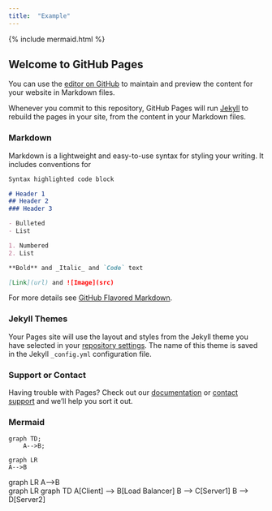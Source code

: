 ```yaml
---
title:  "Example"
---
```


{% include mermaid.html %}

## Welcome to GitHub Pages

You can use the [editor on GitHub](https://github.com/yjmantilla/yjmantilla.github.io/edit/master/README.md) to maintain and preview the content for your website in Markdown files.

Whenever you commit to this repository, GitHub Pages will run [Jekyll](https://jekyllrb.com/) to rebuild the pages in your site, from the content in your Markdown files.

### Markdown

Markdown is a lightweight and easy-to-use syntax for styling your writing. It includes conventions for

```markdown
Syntax highlighted code block

# Header 1
## Header 2
### Header 3

- Bulleted
- List

1. Numbered
2. List

**Bold** and _Italic_ and `Code` text

[Link](url) and ![Image](src)
```

For more details see [GitHub Flavored Markdown](https://guides.github.com/features/mastering-markdown/).

### Jekyll Themes

Your Pages site will use the layout and styles from the Jekyll theme you have selected in your [repository settings](https://github.com/yjmantilla/yjmantilla.github.io/settings). The name of this theme is saved in the Jekyll `_config.yml` configuration file.

### Support or Contact

Having trouble with Pages? Check out our [documentation](https://help.github.com/categories/github-pages-basics/) or [contact support](https://github.com/contact) and we’ll help you sort it out.

### Mermaid

```mermaid
graph TD;
    A-->B;
```

<pre><code class="language-mermaid">graph LR
A--&gt;B
</code></pre>

<div class="mermaid">graph LR
A--&gt;B
</div>

<div class="mermaid">graph LR
    graph TD
    A[Client] --> B[Load Balancer]
    B --> C[Server1]
    B --> D[Server2]
</div>